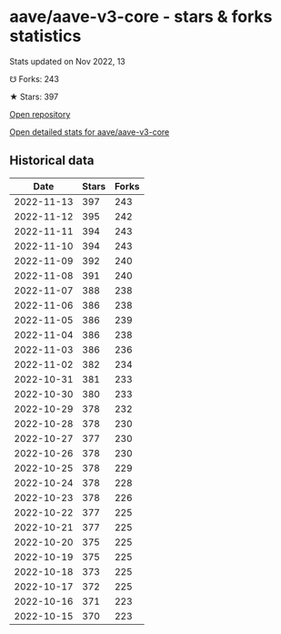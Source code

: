 # aave/aave-v3-core - stars & forks statistics

Stats updated on Nov 2022, 13

☋ Forks: 243

★ Stars: 397

[Open repository](https://github.com/aave/aave-v3-core)

[Open detailed stats for aave/aave-v3-core](https://reviewgithub.com/rep/aave/aave-v3-core)

## Historical data
| Date | Stars | Forks |
|------|-------|-------|
| 2022-11-13 | 397 | 243 | 
| 2022-11-12 | 395 | 242 | 
| 2022-11-11 | 394 | 243 | 
| 2022-11-10 | 394 | 243 | 
| 2022-11-09 | 392 | 240 | 
| 2022-11-08 | 391 | 240 | 
| 2022-11-07 | 388 | 238 | 
| 2022-11-06 | 386 | 238 | 
| 2022-11-05 | 386 | 239 | 
| 2022-11-04 | 386 | 238 | 
| 2022-11-03 | 386 | 236 | 
| 2022-11-02 | 382 | 234 | 
| 2022-10-31 | 381 | 233 | 
| 2022-10-30 | 380 | 233 | 
| 2022-10-29 | 378 | 232 | 
| 2022-10-28 | 378 | 230 | 
| 2022-10-27 | 377 | 230 | 
| 2022-10-26 | 378 | 230 | 
| 2022-10-25 | 378 | 229 | 
| 2022-10-24 | 378 | 228 | 
| 2022-10-23 | 378 | 226 | 
| 2022-10-22 | 377 | 225 | 
| 2022-10-21 | 377 | 225 | 
| 2022-10-20 | 375 | 225 | 
| 2022-10-19 | 375 | 225 | 
| 2022-10-18 | 373 | 225 | 
| 2022-10-17 | 372 | 225 | 
| 2022-10-16 | 371 | 223 | 
| 2022-10-15 | 370 | 223 | 

